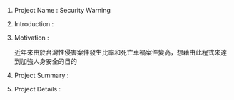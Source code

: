 1. Project Name :  Security Warning

2. Introduction : 

    

3. Motivation :

    近年來由於台灣性侵害案件發生比率和死亡車禍案件變高，想藉由此程式來達到加強人身安全的目的


4. Project Summary :


5. Project Details : 









